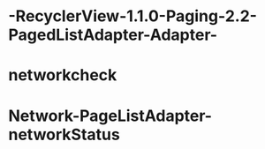 # -RecyclerView-1.1.0-Paging-2.2-PagedListAdapter-Adapter-
# networkcheck
# Network-PageListAdapter-networkStatus
